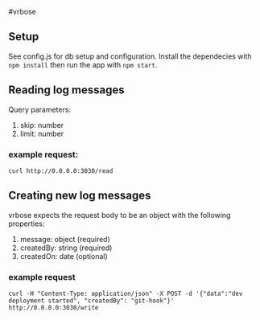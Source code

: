 #vrbose

## Setup
See config.js for db setup and configuration. Install the dependecies with `npm install` then run the app with `npm start`.

## Reading log messages
Query parameters:

1. skip: number
1. limit: number

### example request:
```
curl http://0.0.0.0:3030/read
```

## Creating new log messages
vrbose expects the request body to be an object with the following properties:

1. message: object (required)
1. createdBy: string (required)
1. createdOn: date (optional)

### example request

```
curl -H "Content-Type: application/json" -X POST -d '{"data":"dev deployment started", "createdBy": "git-hook"}' http://0.0.0.0:3030/write
```

